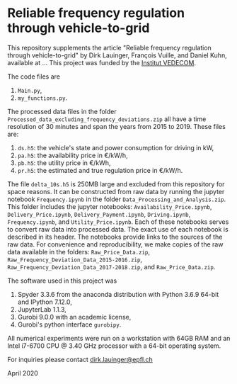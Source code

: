 # Reliable frequency regulation through vehicle-to-grid

This repository supplements the article "Reliable frequency regulation through vehicle-to-grid" by Dirk Lauinger, François Vuille, and Daniel Kuhn, available at ... This project was funded by the [Institut VEDECOM](http://www.vedecom.fr/).

The code files are
1. `Main.py`,
2. `my_functions.py`.

The processed data files in the folder `Processed_data_excluding_frequency_deviations.zip` all have a time resolution of 30 minutes and span the years from 2015 to 2019. These files are:
1. `ds.h5`: the vehicle's state and power consumption for driving in kW,
2. `pa.h5`: the availability price in €/kW/h,
3. `pb.h5`: the utility price in €/kWh,
4. `pr.h5`: the estimated and true regulation price in €/kW/h.

The file `delta_10s.h5` is 250MB large and excluded from this repository for space reasons. It can be constructed from raw data by running the jupyter notebook `Frequency.ipynb` in the folder `Data_Processing_and_Analysis.zip`. This folder includes the jupyter notebooks: `Availability_Price.ipynb`, `Delivery_Price.ipynb`, `Delivery_Payment.ipynb`, `Driving.ipynb`, `Frequency.ipynb`, and `Utility_Price.ipynb`. Each of these notebooks serves to convert raw data into processed data. The exact use of each notebook is described in its header. The notebooks provide links to the sources of the raw data. For convenience and reproducibility, we make copies of the raw data available in the folders: `Raw_Price_Data.zip`, `Raw_Frequency_Deviation_Data_2015-2016.zip`, `Raw_Frequency_Deviation_Data_2017-2018.zip`, and `Raw_Price_Data.zip`.

The software used in this project was
1. Spyder 3.3.6 from the anaconda distribution with Python 3.6.9 64-bit and IPython 7.12.0,
2. JupyterLab 1.1.3,
3. Gurobi 9.0.0 with an academic license,
4. Gurobi's python interface `gurobipy`.

All numerical experiments were run on a workstation with 64GB RAM and an Intel i7-6700 CPU @ 3.40 GHz processor with a 64-bit operating system.

For inquiries please contact dirk.lauinger@epfl.ch

April 2020
